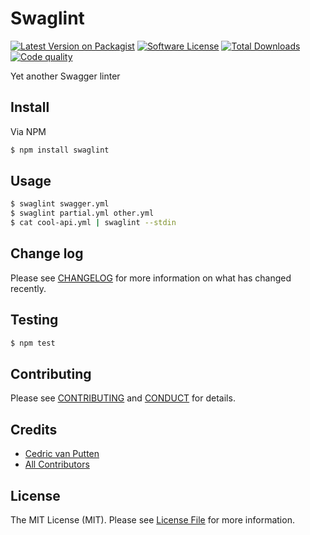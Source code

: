 # Swaglint

[![Latest Version on Packagist][ico-version]][link-npm]
[![Software License][ico-license]](LICENSE.md)
[![Total Downloads][ico-downloads]][link-downloads]
[![Code quality][ico-quality]][link-quality]

Yet another Swagger linter

## Install

Via NPM

``` bash
$ npm install swaglint
```

## Usage

``` bash
$ swaglint swagger.yml
$ swaglint partial.yml other.yml
$ cat cool-api.yml | swaglint --stdin
```

## Change log

Please see [CHANGELOG](CHANGELOG.md) for more information on what has changed recently.

## Testing

``` bash
$ npm test
```

## Contributing

Please see [CONTRIBUTING](CONTRIBUTING.md) and [CONDUCT](CONDUCT.md) for details.

## Credits

- [Cedric van Putten][link-author]
- [All Contributors][link-contributors]

## License

The MIT License (MIT). Please see [License File](LICENSE.md) for more information.

[ico-version]: https://img.shields.io/npm/v/swaglint.svg?style=flat-square
[ico-license]: https://img.shields.io/badge/license-MIT-brightgreen.svg?style=flat-square
[ico-downloads]: https://img.shields.io/npm/dt/swaglint.svg?style=flat-square
[ico-quality]: https://img.shields.io/codacy/grade/b09f559d94ca4facad53b6d9b3a059c4.svg?style=flat-square

[link-quality]: asd
[link-npm]: https://www.npmjs.com/package/swaglint
[link-downloads]: https://www.npmjs.com/package/swaglint
[link-author]: https://github.com/bycedric
[link-contributors]: ../../contributors
